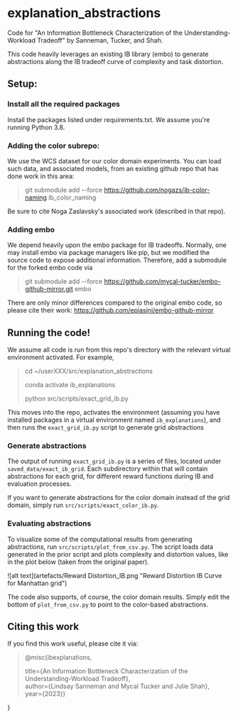 
# explanation_abstractions
Code for "An Information Bottleneck Characterization of the Understanding-Workload Tradeoff" by Sanneman, Tucker, and Shah.

This code heavily leverages an existing IB library (embo) to generate abstractions along the IB tradeoff curve of complexity and task distortion.

## Setup:
### Install all the required packages

Install the packages listed under requirements.txt. We assume you're running Python 3.8.

### Adding the color subrepo:
We use the WCS dataset for our color domain experiments. You can load such data, and associated models, from an existing github repo that has done work in this area:

> git submodule add --force https://github.com/nogazs/ib-color-naming ib_color_naming

Be sure to cite Noga Zaslavsky's associated work (described in that repo).

### Adding embo
We depend heavily upon the embo package for IB tradeoffs. Normally, one may install embo via package managers like pip, but we modified the source code to expose additional information.
Therefore, add a submodule for the forked embo code via

> git submodule add --force https://github.com/mycal-tucker/embo-github-mirror.git embo

There are only minor differences compared to the original embo code, so please cite their work: https://github.com/epiasini/embo-github-mirror

## Running the code!

We assume all code is run from this repo's directory with the relevant virtual environment activated. For example,

> cd ~/userXXX/src/explanation_abstractions
> 
> conda activate ib_explanations
> 
> python src/scripts/exact_grid_ib.py

This moves into the repo, activates the environment (assuming you have installed packages in a virtual environment named ``ib_explanations``), and then runs the ``exact_grid_ib.py`` script to generate grid abstractions

### Generate abstractions
The output of running ``exact_grid_ib.py`` is a series of files, located under ``saved_data/exact_ib_grid``. Each subdirectory within that will contain abstractions for each grid, for different reward functions during IB and evaluation processes.

If you want to generate abstractions for the color domain instead of the grid domain, simply run ``src/scripts/exact_color_ib.py``.

### Evaluating abstractions
To visualize some of the computational results from generating abstractions, run ``src/scripts/plot_from_csv.py``.
The script loads data generated in the prior script and plots complexity and distortion values, like in the plot below (taken from the original paper).

![alt text](artefacts/Reward Distortion_IB.png "Reward Distortion IB Curve for Manhattan grid")

The code also supports, of course, the color domain results. Simply edit the bottom of ``plot_from_csv.py`` to point to the color-based abstractions.

## Citing this work
If you find this work useful, please cite it via:

<blockquote>
@misc{ibexplanations,  

title={An Information Bottleneck Characterization of the Understanding-Workload Tradeoff},  
author={Lindsay Sanneman and Mycal Tucker and Julie Shah},  
year={2023}}
</blockquote>
}